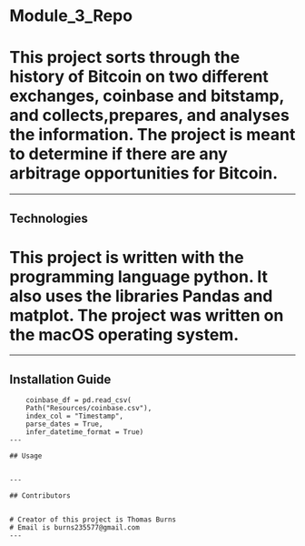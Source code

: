 # Module_3_Repo
# This project sorts through the history of Bitcoin on two different exchanges, coinbase and bitstamp, and collects,prepares, and analyses the information. The project is meant to determine if there are any arbitrage opportunities for Bitcoin.
---

## Technologies

# This project is written with the programming language python. It also uses the libraries Pandas and matplot. The project was written on the macOS operating system.
---

## Installation Guide

```
    coinbase_df = pd.read_csv(
    Path("Resources/coinbase.csv"),
    index_col = "Timestamp",
    parse_dates = True,
    infer_datetime_format = True)
---

## Usage


```
    
```
---

## Contributors


# Creator of this project is Thomas Burns
# Email is burns235577@gmail.com
---



